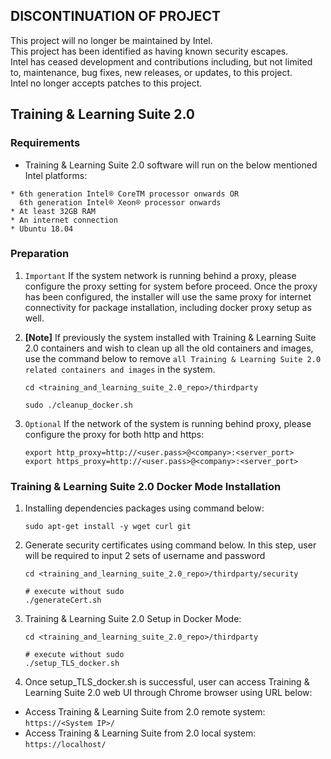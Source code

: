 ## DISCONTINUATION OF PROJECT
This project will no longer be maintained by Intel.  
This project has been identified as having known security escapes.  
Intel has ceased development and contributions including, but not limited to, maintenance, bug fixes, new releases, or updates, to this project.  
Intel no longer accepts patches to this project.


## Training & Learning Suite 2.0

### Requirements

- Training & Learning Suite 2.0 software will run on the below mentioned Intel platforms:

```
* 6th generation Intel® CoreTM processor onwards OR
  6th generation Intel® Xeon® processor onwards
* At least 32GB RAM
* An internet connection
* Ubuntu 18.04
```

### Preparation ###

1. `Important` If the system network is running behind a proxy, please configure the proxy setting for system before proceed. Once the proxy has been configured, the installer will use the same proxy for internet connectivity for package installation, including docker proxy setup as well.

2. **[Note]** If previously the system installed with Training & Learning Suite 2.0 containers and wish to clean up all the old containers and images, use the command below to remove `all Training & Learning Suite 2.0 related containers and images` in the system.

      ```
      cd <training_and_learning_suite_2.0_repo>/thirdparty

      sudo ./cleanup_docker.sh
      ```

3. `Optional` If the network of the system is running behind proxy, please configure the proxy for both http and https:

      ```
      export http_proxy=http://<user.pass>@<company>:<server_port> 
      export https_proxy=http://<user.pass>@<company>:<server_port> 
      
      ```

### Training & Learning Suite 2.0 Docker Mode Installation

1. Installing dependencies packages using command below:
      ```
      sudo apt-get install -y wget curl git
      ```

2. Generate security certificates using command below. In this step, user will be required to input 2 sets of username and password
      ```
      cd <training_and_learning_suite_2.0_repo>/thirdparty/security

      # execute without sudo
      ./generateCert.sh
      ```

3. Training & Learning Suite 2.0 Setup in Docker Mode:
      ```
      cd <training_and_learning_suite_2.0_repo>/thirdparty

      # execute without sudo
      ./setup_TLS_docker.sh
      ```

4. Once setup_TLS_docker.sh is successful, user can access Training & Learning Suite 2.0 web UI through Chrome browser using URL below:
 * Access Training & Learning Suite from 2.0 remote system: `https://<System IP>/`
 * Access Training & Learning Suite from 2.0 local system: `https://localhost/`
